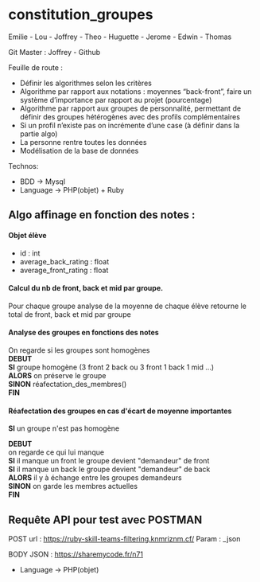 # constitution_groupes
Emilie - Lou - Joffrey - Theo - Huguette - Jerome - Edwin - Thomas


Git Master : Joffrey - Github

Feuille de route :
 - Définir les algorithmes selon les critères
 - Algorithme par rapport aux notations : moyennes “back-front”, faire un système d’importance par rapport au projet (pourcentage)
 - Algorithme par rapport aux groupes de personnalité, permettant de définir des groupes hétérogènes avec des profils complémentaires
 - Si un profil n’existe pas on incrémente d’une case (à définir dans la partie algo)
 - La personne rentre toutes les données
 - Modélisation de la base de données


Technos:
 - BDD -> Mysql
 - Language -> PHP(objet) + Ruby

<h2>Algo affinage en fonction des notes :</h2>

<h4>Objet élève</h4>

<ul>
<li>id : int</li>
<li>average_back_rating : float</li>
<li>average_front_rating : float</li>
</ul>

<h4>Calcul du nb de front, back et mid par groupe.</h4>

Pour chaque groupe analyse de la moyenne de chaque élève
retourne le total de front, back et mid par groupe

<h4>Analyse des groupes en fonctions des notes</h4>

On regarde si les groupes sont homogènes<br>
<strong>DEBUT</strong><br>
<strong>SI</strong> groupe homogène (3 front 2 back ou 3 front 1 back 1 mid ...)<br>
<strong>ALORS</strong> on préserve le groupe<br>
<strong>SINON</strong> réafectation_des_membres()<br>
<strong>FIN</strong>
<h4>Réafectation des groupes en cas d'écart de moyenne importantes</h4>

<strong>SI</strong> un groupe n'est pas homogène<br> 

<strong>DEBUT</STRONG><br>
on regarde ce qui lui manque<br>
<strong>SI</strong> il manque un front le groupe devient "demandeur" de front<br>
<strong>SI</strong> il manque un back le groupe devient "demandeur" de back<br>
<strong>ALORS</strong> il y à échange entre les groupes demandeurs<br>
<strong>SINON</strong> on garde les membres actuelles<br>
<strong>FIN</strong>


<h2>Requête API pour test avec POSTMAN</h2>

 POST url : https://ruby-skill-teams-filtering.knmriznm.cf/
 Param : _json
 
 BODY JSON : https://sharemycode.fr/n71           


 - Language -> PHP(objet)
